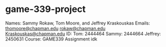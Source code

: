 # game-339-project
Names: Sammy Rokaw, Tom Moore, and Jeffrey Kraskouskas
Emails: thomoore@chapman.edu rokaw@chapman.edu Kraskouskas@chapman.edu
ID: Tom: 2444464 Sammy: 2444664 Jeffrey: 2450631
Course: GAME339
Assignment idk
